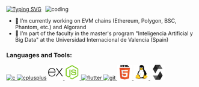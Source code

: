 

[![Typing SVG](https://readme-typing-svg.herokuapp.com?font=Fira+Code&pause=1000&color=2333F0&width=435&lines=Hi%2C+I'm+Luis;Expert+in+blockchain+development)](https://git.io/typing-svg)
<img align="right" alt="coding" width="400" src="https://camo.githubusercontent.com/5ddf73ad3a205111cf8c686f687fc216c2946a75005718c8da5b837ad9de78c9/68747470733a2f2f7468756d62732e6766796361742e636f6d2f4576696c4e657874446576696c666973682d736d616c6c2e676966">

- 🔭 I’m currently working on EVM chains (Ethereum, Polygon, BSC, Phantom, etc.) and Algorand
- 🌱 I’m part of the faculty in the master's program "Inteligencia Artificial y Big Data" at the Universidad Internacional de Valencia (Spain)
<!-- - 👯 I’m looking to collaborate on ...
- 🤔 I’m looking for help with ...
- 💬 Ask me about ...
- 📫 How to reach me: ...
- 😄 Pronouns: ...
- ⚡ Fun fact: ...
-->
<h3 align="left">Languages and Tools:</h3>
<p align="left">
  <a href="https://www.cprogramming.com/" target="_blank"> <img src="https://devicons.github.io/devicon/blob/master/icons/c/c-original.svg" alt="c" width="40" height="40"/> </a> 
  <a href="https://www.w3schools.com/cpp/" target="_blank"> <img src="https://devicons.github.io/devicon/blob/master/icons/cplusplus/cplusplus-original.svg" alt="cplusplus" width="40" height="40"/></a> 
  <a href="https://expressjs.com/" target="_blank"> <img src="https://github.com/devicons/devicon/blob/master/icons/express/express-original.svg" alt="Express" width="40" height="40"/> </a>
  <a href="https://www.nodejs.com/" target="_blank"> <img src="https://github.com/devicons/devicon/blob/master/icons/nodejs/nodejs-original.svg" alt="node" width="40" height="40"/> </a> 
  <a href="https://flutter.dev" target="_blank"> <img src="https://www.vectorlogo.zone/logos/flutterio/flutterio-icon.svg" alt="flutter" width="40" height="40"/> </a> <a href="https://git-scm.com/" target="_blank"> <img src="https://www.vectorlogo.zone/logos/git-scm/git-scm-icon.svg" alt="git" width="40" height="40"/> </a> 
  <a href="https://www.w3.org/html/" target="_blank"> <img src="https://github.com/devicons/devicon/blob/master/icons/html5/html5-original-wordmark.svg" alt="html5" width="40" height="40"/> </a> 
  <a href="https://www.linux.org/" target="_blank"> <img src="https://github.com/devicons/devicon/blob/master/icons/linux/linux-original.svg" alt="linux" width="40" height="40"/> </a> 
  <a href="https://docs.soliditylang.org/en/v0.8.17/" target="_blank"> <img src="https://github.com/devicons/devicon/blob/master/icons/solidity/solidity-original.svg" alt="solidity" width="40" height="40"/> </a> </p>

<!--
![Alt Text](https://luispando.com/assets/images/dev-working_rounded.gif)

